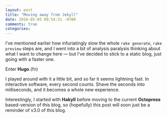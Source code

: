 ```yaml
---
layout: post
title: "Moving away from Jekyll"
date: 2016-05-05 09:54:51 -0700
comments: true
categories: 
---
```


I’ve mentioned earlier how infuriatingly slow the whole `rake generate`, `rake preview` steps are, and I went into a bit of analysis paralysis thinking about what I want to change here — but I’ve decided to stick to a static blog, just going with a faster one.

Enter **Hugo**.(fn)

I played around with it a little bit, and so far it seems lightning fast. In interactive software, every second counts. Shave the seconds into milliseconds, and it becomes a whole new experience.

Interestingly, I started with **Hakyll** before moving to the current **Octopress** based-version of this blog, so (hopefully) this post will soon just be a reminder of v3.0 of this blog.


